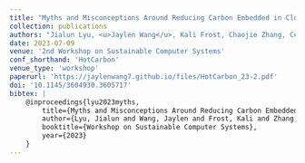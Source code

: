 ```yaml
---
title: "Myths and Misconceptions Around Reducing Carbon Embedded in Cloud Platforms"
collection: publications
authors: "Jialun Lyu, <u>Jaylen Wang</u>, Kali Frost, Chaojie Zhang, Celine Irvene, Esha Choukse, Rodrigo Fonseca, Ricardo Bianchini, Fiodar Kazhamiaka, Daniel S Berger"
date: 2023-07-09
venue: '2nd Workshop on Sustainable Computer Systems'
conf_shorthand: 'HotCarbon'
venue_type: 'workshop'
paperurl: 'https://jaylenwang7.github.io/files/HotCarbon_23-2.pdf'
doi: '10.1145/3604930.3605717'
bibtex: |
    @inproceedings{lyu2023myths,
        title={Myths and Misconceptions Around Reducing Carbon Embedded in Cloud Platforms},
        author={Lyu, Jialun and Wang, Jaylen and Frost, Kali and Zhang, Chaojie and Irvene, Celine and Choukse, Esha and Fonseca, Rodrigo and Bianchini, Ricardo and Kazhamiaka, Fiodar and Berger, Daniel S},
        booktitle={Workshop on Sustainable Computer Systems},
        year={2023}
    }
---
```

